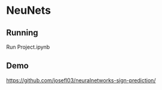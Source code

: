 # NeuNets

## Running
Run Project.ipynb

## Demo
https://github.com/josefl03/neuralnetworks-sign-prediction/
